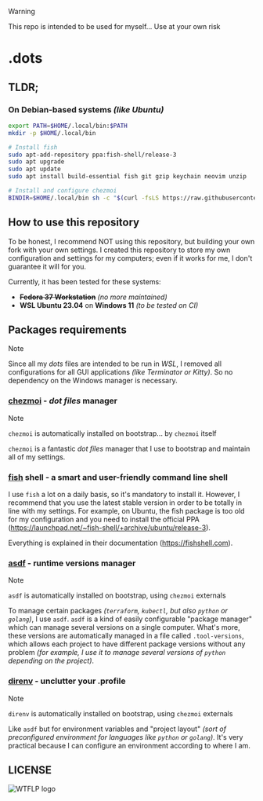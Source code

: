 > [!WARNING]  
> This repo is intended to be used for myself... Use at your own risk

# .dots

## TLDR;

### On Debian-based systems _(like Ubuntu)_

```bash
export PATH=$HOME/.local/bin:$PATH
mkdir -p $HOME/.local/bin

# Install fish
sudo apt-add-repository ppa:fish-shell/release-3
sudo apt upgrade
sudo apt update
sudo apt install build-essential fish git gzip keychain neovim unzip

# Install and configure chezmoi
BINDIR=$HOME/.local/bin sh -c "$(curl -fsLS https://raw.githubusercontent.com/twpayne/chezmoi/master/assets/scripts/install.sh)" -- init --apply https://github.com/xunleii/.dots
```

## How to use this repository

To be honest, I recommend NOT using this repository, but building your own fork with your own settings. 
I created this repository to store my own configuration and settings for my computers; even if it works for me, I don't guarantee it will for you.

Currently, it has been tested for these systems:
- ~~**Fedora 37 Workstation**~~ _(no more maintained)_
- **WSL Ubuntu 23.04** on **Windows 11** _(to be tested on CI)_

## Packages requirements

> [!Note]
> Since all my _dots_ files are intended to be run in _WSL_, I removed all configurations for all GUI applications _(like Terminator or Kitty)_. So no dependency on the Windows manager is necessary.


### [chezmoi](https://www.chezmoi.io) - _dot files_ manager

> [!Note]
> `chezmoi` is automatically installed on bootstrap... by `chezmoi` itself

`chezmoi` is a fantastic _dot files_ manager that I use to bootstrap and maintain all of my settings.


### [fish](https://fishshell.com) shell - a smart and user-friendly command line shell

I use `fish` a lot on a daily basis, so it's mandatory to install it.
However, I recommend that you use the latest stable version in order to be totally in line with my settings. For example, on Ubuntu, the fish package is too old for my configuration and you need to install the official PPA (https://launchpad.net/~fish-shell/+archive/ubuntu/release-3).

Everything is explained in their documentation (https://fishshell.com).

### [asdf](https://asdf-vm.com) - runtime versions manager

> [!NOTE]
> `asdf` is automatically installed on bootstrap, using `chezmoi` externals

To manage certain packages _(`terraform`, `kubectl`, but also `python` or `golang`)_, I use `asdf`. `asdf` is a kind of easily configurable "package manager" which can manage several versions on a single computer. What's more, these versions are automatically managed in a file called `.tool-versions`, which allows each project to have different package versions without any problem _(for example, I use it to manage several versions of `python` depending on the project)_.

### [direnv](https://direnv.net) - unclutter your .profile

> [!NOTE]
> `direnv` is automatically installed on bootstrap, using `chezmoi` externals

Like `asdf` but for environment variables and "project layout" _(sort of preconfigured environment for languages like `python` or `golang`)_. It's very practical because I can configure an environment according to where I am.

## LICENSE

![WTFLP logo](https://upload.wikimedia.org/wikipedia/commons/thumb/0/05/WTFPL_logo.svg/langfr-150px-WTFPL_logo.svg.png)
